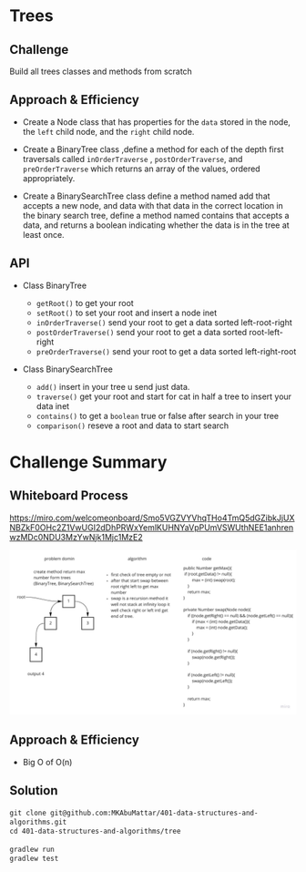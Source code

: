 # Trees
<!-- Short summary or background information -->

## Challenge
<!-- Description of the challenge -->

Build all trees classes and methods  from scratch

## Approach & Efficiency
<!-- What approach did you take? Why? What is the Big O space/time for this approach? -->

* Create a Node class that has properties
  for the `data` stored in the node, the
  `left` child node, and the `right` child node.
  
* Create a BinaryTree class ,define a method
  for each of the depth first traversals
  called `inOrderTraverse`
  , `postOrderTraverse`, and
  `preOrderTraverse` which returns an
  array of the values, ordered
  appropriately.
  
* Create a BinarySearchTree class define
  a method named add that accepts
  a new node, and data
  with that data in the correct 
  location in the binary search tree, 
  define a method named contains
  that accepts a data, and returns
  a boolean indicating whether
  the data is in the tree at least once.

## API
<!-- Description of each method publicly available in each of your trees -->

* Class BinaryTree
    * `getRoot()` to get your root
    * `setRoot()` to set your root and insert a node inet
    * `inOrderTraverse()` send your root to get a data sorted left-root-right
    * `postOrderTraverse()` send your root to get a data sorted root-left-right
    * `preOrderTraverse()` send your root to get a data sorted left-right-root

* Class BinarySearchTree
    * `add()` insert in your tree u send just data.
    * `traverse()` get your root and start for cat in half a tree to insert your data inet
    * `contains()` to get a `boolean` true or false after search in your tree
    * `comparison()` reseve a root and data to start search



# Challenge Summary
<!-- Description of the challenge -->

## Whiteboard Process
<!-- Embedded whiteboard image -->

https://miro.com/welcomeonboard/Smo5VGZVYVhqTHo4TmQ5dGZibkJjUXNBZkF0OHc2Z1VwUGI2dDhPRWxYemlKUHNYaVpPUmVSWUthNEE1anhrenwzMDc0NDU3MzYwNjk1Mjc1MzE2

![max tree](./max-tree.jpg)

## Approach & Efficiency
<!-- What approach did you take? Why? What is the Big O space/time for this approach? -->
* Big O of O(n)

## Solution
<!-- Show how to run your code, and examples of it in action -->
```bach
git clone git@github.com:MKAbuMattar/401-data-structures-and-algorithms.git
cd 401-data-structures-and-algorithms/tree

gradlew run
gradlew test
```




